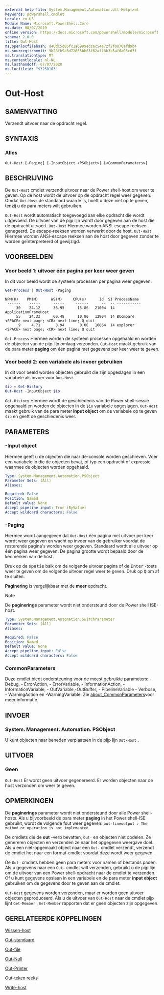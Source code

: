 ```yaml
---
external help file: System.Management.Automation.dll-Help.xml
keywords: powershell,cmdlet
Locale: en-US
Module Name: Microsoft.PowerShell.Core
ms.date: 08/07/2019
online version: https://docs.microsoft.com/powershell/module/microsoft.powershell.core/out-host?view=powershell-5.1&WT.mc_id=ps-gethelp
schema: 2.0.0
title: Out-Host
ms.openlocfilehash: d40dc5d85fc1a6999eccac54e72f2f0870afd9b4
ms.sourcegitcommit: 9b28fb9a3d72655bb63f62af18b3a5af6a05cd3f
ms.translationtype: MT
ms.contentlocale: nl-NL
ms.lasthandoff: 07/07/2020
ms.locfileid: "93250163"
---
```

# Out-Host

## SAMENVATTING
Verzendt uitvoer naar de opdracht regel.

## SYNTAXIS

### Alles

```
Out-Host [-Paging] [-InputObject <PSObject>] [<CommonParameters>]
```

## BESCHRIJVING

De `Out-Host` cmdlet verzendt uitvoer naar de Power shell-host om weer te geven. Op de host wordt de uitvoer op de opdracht regel weer gegeven. Omdat `Out-Host` de standaard waarde is, hoeft u deze niet op te geven, tenzij u de para meters wilt gebruiken.

`Out-Host` wordt automatisch toegevoegd aan elke opdracht die wordt uitgevoerd. De uitvoer van de pijp lijn wordt door gegeven aan de host die de opdracht uitvoert. `Out-Host` Hiermee worden ANSI-escape reeksen genegeerd. De escape-reeksen worden verwerkt door de host. `Out-Host` Hiermee worden ANSI-escape reeksen aan de host door gegeven zonder te worden geïnterpreteerd of gewijzigd.

## VOORBEELDEN

### Voor beeld 1: uitvoer één pagina per keer weer geven

In dit voor beeld wordt de systeem processen per pagina weer gegeven.

```powershell
Get-Process | Out-Host -Paging
```

```Output
NPM(K)    PM(M)      WS(M)     CPU(s)      Id  SI ProcessName
 ------    -----      -----     ------      --  -- -----------
     30    24.12      36.95      15.86   21004  14 ApplicationFrameHost
     55    24.33      60.48      10.80   12904  14 BCompare
<SPACE> next page; <CR> next line; Q quit
      9     4.71       8.94       0.00   16864  14 explorer
<SPACE> next page; <CR> next line; Q quit
```

`Get-Process` Hiermee worden de systeem processen opgehaald en worden de objecten van de pijp lijn omlaag verzonden. `Out-Host` maakt gebruik van de para meter **paging** om één pagina met gegevens per keer weer te geven.

### Voor beeld 2: een variabele als invoer gebruiken

In dit voor beeld worden objecten gebruikt die zijn opgeslagen in een variabele als invoer voor `Out-Host` .

```powershell
$io = Get-History
Out-Host -InputObject $io
```

`Get-History` Hiermee wordt de geschiedenis van de Power shell-sessie opgehaald en worden de objecten in de `$io` variabele opgeslagen.
`Out-Host` maakt gebruik van de para meter **input object** om de variabele op te geven `$io` en geeft de geschiedenis weer.

## PARAMETERS

### -Input object

Hiermee geeft u de objecten die naar de-console worden geschreven. Voer een variabele in die de objecten bevat, of typ een opdracht of expressie waarmee de objecten worden opgehaald.

```yaml
Type: System.Management.Automation.PSObject
Parameter Sets: (All)
Aliases:

Required: False
Position: Named
Default value: None
Accept pipeline input: True (ByValue)
Accept wildcard characters: False
```

### -Paging

Hiermee wordt aangegeven dat `Out-Host` één pagina met uitvoer per keer wordt weer gegeven en wacht op invoer van de gebruiker voordat de resterende pagina's worden weer gegeven. Standaard wordt alle uitvoer op één pagina weer gegeven. De pagina grootte wordt bepaald door de kenmerken van de host.

Druk op de <kbd>spatie</kbd> balk om de volgende uitvoer pagina of de <kbd>Enter</kbd> -toets weer te geven om de volgende uitvoer regel weer te geven. Druk op <kbd>Q</kbd> om af te sluiten.

**Paginering** is vergelijkbaar met de **meer** opdracht.

> [!NOTE]
> De **paginerings** parameter wordt niet ondersteund door de Power shell ISE-host.

```yaml
Type: System.Management.Automation.SwitchParameter
Parameter Sets: (All)
Aliases:

Required: False
Position: Named
Default value: None
Accept pipeline input: False
Accept wildcard characters: False
```

### CommonParameters

Deze cmdlet biedt ondersteuning voor de meest gebruikte parameters: -Debug, - ErrorAction, - ErrorVariable, - InformationAction, -InformationVariable, - OutVariable,-OutBuffer, - PipelineVariable - Verbose, - WarningAction en -WarningVariable. Zie [about_CommonParameters](https://go.microsoft.com/fwlink/?LinkID=113216)voor meer informatie.

## INVOER

### System. Management. Automation. PSObject

U kunt objecten naar beneden verplaatsen in de pijp lijn `Out-Host` .

## UITVOER

### Geen

`Out-Host` Er wordt geen uitvoer gegenereerd. Er worden objecten naar de host verzonden om weer te geven.

## OPMERKINGEN

De **paginerings** parameter wordt niet ondersteund door alle Power shell-hosts. Als u bijvoorbeeld de para meter **paging** in het Power shell-ISE gebruikt, wordt de volgende fout weer gegeven: `out-lineoutput : The method or operation is not implemented.`

De cmdlets die de **out** -verb bevatten, `Out-` en objecten niet opdelen. Ze genereren objecten en verzenden ze naar het opgegeven weergave doel. Als u een niet-opgemaakt object naar een `Out-` cmdlet verzendt, verzendt de cmdlet het naar een format-cmdlet voordat deze wordt weer gegeven.

De `Out-` cmdlets hebben geen para meters voor namen of bestands paden. Als u gegevens naar een `Out-` cmdlet wilt verzenden, gebruikt u de pijp lijn om de uitvoer van een Power shell-opdracht naar de cmdlet te verzenden. Of u kunt gegevens opslaan in een variabele en de para meter **input object** gebruiken om de gegevens door te geven aan de cmdlet.

`Out-Host` gegevens worden verzonden, maar er worden geen uitvoer objecten geproduceerd. Als u de uitvoer van `Out-Host` naar de cmdlet pijp lijnt `Get-Member` , `Get-Member` rapporten dat er geen objecten zijn opgegeven.

## GERELATEERDE KOPPELINGEN

[Wissen-host](Clear-Host.md)

[Out-standaard](Out-Default.md)

[Out-file](../Microsoft.PowerShell.Utility/Out-File.md)

[Out-Null](Out-Null.md)

[Out-Printer](../Microsoft.PowerShell.Utility/Out-Printer.md)

[Out-teken reeks](../Microsoft.PowerShell.Utility/Out-String.md)

[Write-host](../Microsoft.PowerShell.Utility/Write-Host.md)
